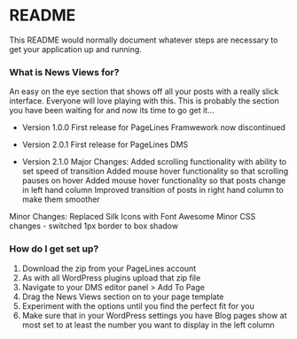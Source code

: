 # README #

This README would normally document whatever steps are necessary to get your application up and running.

### What is News Views for? ###

An easy on the eye section that shows off all your posts with a really slick interface. Everyone will love playing with this. This is probably the section you have been waiting for and now its time to go get it...


* Version 1.0.0 
First release for PageLines Framwework now discontinued

* Version 2.0.1
First release for PageLines DMS

* Version 2.1.0
Major Changes:
Added scrolling functionality with ability to set speed of transition
Added mouse hover functionality so that scrolling pauses on hover 
Added mouse hover functionality so that posts change in left hand column
Improved transition of posts in right hand column to make them smoother

Minor Changes:
Replaced Silk Icons with Font Awesome
Minor CSS changes - switched 1px border to box shadow



### How do I get set up? ###

1. Download the zip from your PageLines account
2. As with all WordPress plugins upload that zip file
3. Navigate to your DMS editor panel > Add To Page
4. Drag the News Views section on to your page template
5. Experiment with the options until you find the perfect fit for you
6. Make sure that in your WordPress settings you have Blog pages show at most set to at least the number you want to display in the left column

